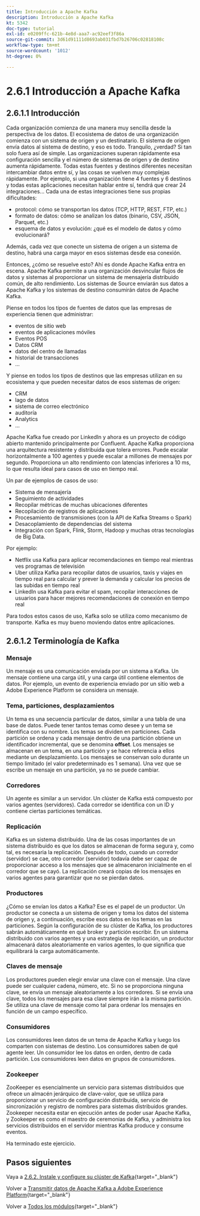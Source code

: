 ```yaml
---
title: Introducción a Apache Kafka
description: Introducción a Apache Kafka
kt: 5342
doc-type: tutorial
exl-id: e0209ffc-621b-4e8d-aaa7-ac92eef3f86a
source-git-commit: 3d61d91111d8693ab031fbd7b26706c02818108c
workflow-type: tm+mt
source-wordcount: '1012'
ht-degree: 0%

---
```


# 2.6.1 Introducción a Apache Kafka

## 2.6.1.1 Introducción

Cada organización comienza de una manera muy sencilla desde la perspectiva de los datos. El ecosistema de datos de una organización comienza con un sistema de origen y un destinatario. El sistema de origen envía datos al sistema de destino, y eso es todo. Tranquilo, ¿verdad?
Si tan solo fuera así de simple. Las organizaciones superan rápidamente esa configuración sencilla y el número de sistemas de origen y de destino aumenta rápidamente. Todas estas fuentes y destinos diferentes necesitan intercambiar datos entre sí, y las cosas se vuelven muy complejas rápidamente.
Por ejemplo, si una organización tiene 4 fuentes y 6 destinos y todas estas aplicaciones necesitan hablar entre sí, tendrá que crear 24 integraciones... Cada una de estas integraciones tiene sus propias dificultades:

- protocol: cómo se transportan los datos (TCP, HTTP, REST, FTP, etc.)
- formato de datos: cómo se analizan los datos (binario, CSV, JSON, Parquet, etc.)
- esquema de datos y evolución: ¿qué es el modelo de datos y cómo evolucionará?

Además, cada vez que conecte un sistema de origen a un sistema de destino, habrá una carga mayor en esos sistemas desde esa conexión.

Entonces, ¿cómo se resuelve esto? Ahí es donde Apache Kafka entra en escena. Apache Kafka permite a una organización desvincular flujos de datos y sistemas al proporcionar un sistema de mensajería distribuido común, de alto rendimiento. Los sistemas de Source enviarán sus datos a Apache Kafka y los sistemas de destino consumirán datos de Apache Kafka.

Piense en todos los tipos de fuentes de datos que las empresas de experiencia tienen que administrar:

- eventos de sitio web
- eventos de aplicaciones móviles
- Eventos POS
- Datos CRM
- datos del centro de llamadas
- historial de transacciones
- ...

Y piense en todos los tipos de destinos que las empresas utilizan en su ecosistema y que pueden necesitar datos de esos sistemas de origen:

- CRM
- lago de datos
- sistema de correo electrónico
- auditoría
- Analytics
- ...

Apache Kafka fue creado por LinkedIn y ahora es un proyecto de código abierto mantenido principalmente por Confluent.
Apache Kafka proporciona una arquitectura resistente y distribuida que tolera errores. Puede escalar horizontalmente a 100 agentes y puede escalar a millones de mensajes por segundo. Proporciona un alto rendimiento con latencias inferiores a 10 ms, lo que resulta ideal para casos de uso en tiempo real.

Un par de ejemplos de casos de uso:

- Sistema de mensajería
- Seguimiento de actividades
- Recopilar métricas de muchas ubicaciones diferentes
- Recopilación de registros de aplicaciones
- Procesamiento de transmisiones (con la API de Kafka Streams o Spark)
- Desacoplamiento de dependencias del sistema
- Integración con Spark, Flink, Storm, Hadoop y muchas otras tecnologías de Big Data.

Por ejemplo:

- Netflix usa Kafka para aplicar recomendaciones en tiempo real mientras ves programas de televisión
- Uber utiliza Kafka para recopilar datos de usuarios, taxis y viajes en tiempo real para calcular y prever la demanda y calcular los precios de las subidas en tiempo real
- LinkedIn usa Kafka para evitar el spam, recopilar interacciones de usuarios para hacer mejores recomendaciones de conexión en tiempo real

Para todos estos casos de uso, Kafka solo se utiliza como mecanismo de transporte. Kafka es muy bueno moviendo datos entre aplicaciones.

## 2.6.1.2 Terminología de Kafka

### Mensaje

Un mensaje es una comunicación enviada por un sistema a Kafka. Un mensaje contiene una carga útil, y una carga útil contiene elementos de datos. Por ejemplo, un evento de experiencia enviado por un sitio web a Adobe Experience Platform se considera un mensaje.

### Tema, particiones, desplazamientos

Un tema es una secuencia particular de datos, similar a una tabla de una base de datos. Puede tener tantos temas como desee y un tema se identifica con su nombre. Los temas se dividen en particiones. Cada partición se ordena y cada mensaje dentro de una partición obtiene un identificador incremental, que se denomina **offset**. Los mensajes se almacenan en un tema, en una partición y se hace referencia a ellos mediante un desplazamiento. Los mensajes se conservan solo durante un tiempo limitado (el valor predeterminado es 1 semana). Una vez que se escribe un mensaje en una partición, ya no se puede cambiar.

### Corredores

Un agente es similar a un servidor. Un clúster de Kafka está compuesto por varios agentes (servidores). Cada corredor se identifica con un ID y contiene ciertas particiones temáticas.

### Replicación

Kafka es un sistema distribuido. Una de las cosas importantes de un sistema distribuido es que los datos se almacenan de forma segura y, como tal, es necesaria la replicación. Después de todo, cuando un corredor (servidor) se cae, otro corredor (servidor) todavía debe ser capaz de proporcionar acceso a los mensajes que se almacenaron inicialmente en el corredor que se cayó. La replicación creará copias de los mensajes en varios agentes para garantizar que no se pierdan datos.

### Productores

¿Cómo se envían los datos a Kafka? Ese es el papel de un productor. Un productor se conecta a un sistema de origen y toma los datos del sistema de origen y, a continuación, escribe esos datos en los temas en las particiones. Según la configuración de su clúster de Kafka, los productores sabrán automáticamente en qué broker y partición escribir. En un sistema distribuido con varios agentes y una estrategia de replicación, un productor almacenará datos aleatoriamente en varios agentes, lo que significa que equilibrará la carga automáticamente.

### Claves de mensaje

Los productores pueden elegir enviar una clave con el mensaje. Una clave puede ser cualquier cadena, número, etc. Si no se proporciona ninguna clave, se envía un mensaje aleatoriamente a los corredores. Si se envía una clave, todos los mensajes para esa clave siempre irán a la misma partición. Se utiliza una clave de mensaje como tal para ordenar los mensajes en función de un campo específico.

### Consumidores

Los consumidores leen datos de un tema de Apache Kafka y luego los comparten con sistemas de destino. Los consumidores saben de qué agente leer. Un consumidor lee los datos en orden, dentro de cada partición. Los consumidores leen datos en grupos de consumidores.

### Zookeeper

ZooKeeper es esencialmente un servicio para sistemas distribuidos que ofrece un almacén jerárquico de clave-valor, que se utiliza para proporcionar un servicio de configuración distribuida, servicio de sincronización y registro de nombres para sistemas distribuidos grandes. Zookeeper necesita estar en ejecución antes de poder usar Apache Kafka, y Zookeeper es como el maestro de ceremonias de Kafka, y administra los servicios distribuidos en el servidor mientras Kafka produce y consume eventos.

Ha terminado este ejercicio.

## Pasos siguientes

Vaya a [2.6.2. Instale y configure su clúster de Kafka](./ex2.md){target="_blank"}

Volver a [Transmitir datos de Apache Kafka a Adobe Experience Platform](./aep-apache-kafka.md){target="_blank"}

Volver a [Todos los módulos](./../../../../overview.md){target="_blank"}
